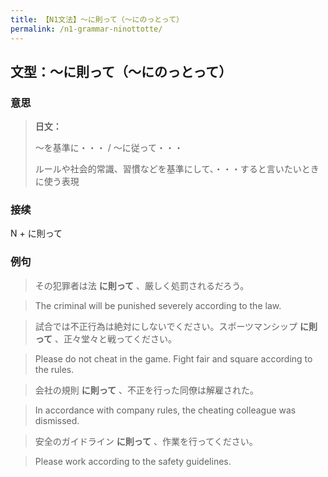 ```yaml
---
title: 【N1文法】〜に則って（〜にのっとって）
permalink: /n1-grammar-ninottotte/
---
```


## 文型：〜に則って（〜にのっとって）

### 意思

> **日文：**
> 
> 〜を基準に・・・ / 〜に従って・・・
> 
> ルールや社会的常識、習慣などを基準にして、・・・すると言いたいときに使う表現


### 接续

N + に則って

### 例句

> その犯罪者は法 **に則って** 、厳しく処罰されるだろう。

> The criminal will be punished severely according to the law.

> 試合では不正行為は絶対にしないでください。スポーツマンシップ **に則って** 、正々堂々と戦ってください。

> Please do not cheat in the game. Fight fair and square according to the rules.

> 会社の規則 **に則って** 、不正を行った同僚は解雇された。

> In accordance with company rules, the cheating colleague was dismissed.

> 安全のガイドライン **に則って** 、作業を行ってください。

> Please work according to the safety guidelines.

